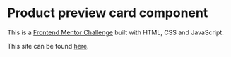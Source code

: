 # Product preview card component

This is a [Frontend Mentor Challenge](https://www.frontendmentor.io/challenges/product-preview-card-component-GO7UmttRfa) built with HTML, CSS and JavaScript.

This site can be found [here](https://ppcp-frontent-mentor.netlify.app/).
